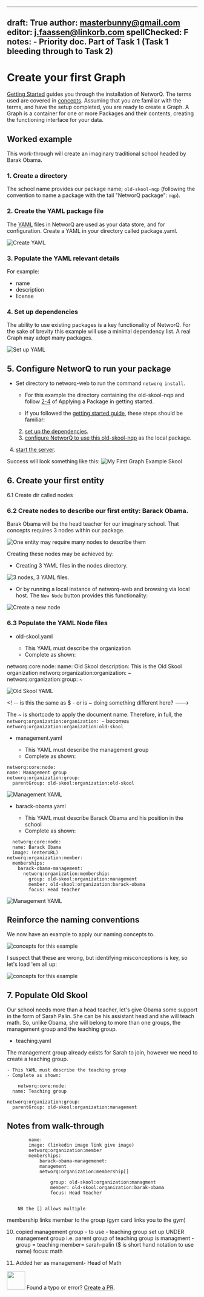 
---
draft: True
author: masterbunny@gmail.com
editor: j.faassen@linkorb.com
spellChecked: F
notes:  - Priority doc. Part of Task 1 (Task 1 bleeding through to Task 2)
---

# Create your first Graph

[Getting Started](getting-started.md) guides you through the installation of NetworQ. The terms used are covered in [concepts](concepts.md). Assuming that you are familiar with the terms, and have the setup completed, you are ready to create a Graph. A Graph is a container for one or more Packages and their contents, creating the functioning interface for your data.


## Worked example

This work-through will create an imaginary traditional school headed by Barak Obama.

### 1. Create a directory 

The school name provides our package name; `old-skool-nqp` 
(following the convention to name a package with the tail "NetworQ package": `nqp`).

### 2. Create the YAML package file

The [YAML](https://en.wikipedia.org/wiki/YAML) files in NetworQ are used as your data store, and for configuration. Create a YAML in your directory called package.yaml.

![Create YAML](/images/createYaml.PNG) 

### 3. Populate the YAML relevant details 

For example: 
* name
* description
* license

### 4. Set up dependencies

The ability to use existing packages is a key functionality of NetworQ. For the sake of brevity this example will use a minimal dependency list. A real Graph may adopt many packages.
					
![Set up YAML](/images/createYAML2.PNG)


## 5. Configure NetworQ to run your package

<!-- stay DRY where possible, maybe after getting started is approved and proofed copy through? --->

* Set directory to networq-web to run the command `networq install`.

	- For this example the directory containing the old-skool-nqp and follow [2-4](getting-started.md#Apply-a-Package) of Applying a Package in getting started.

	- If you followed the [getting started guide](getting-started.md), these steps should be familiar:
	2) [set up the dependencies](getting-started.md#2.-Install-NetworQ).
	3) [configure NetworQ to use this old-skool-nqp](getting-started.md#3.-Configure-NewtorQ) as the local package. 


<!-- I had trouble getting old-skool going until I set examples = true, did not test fully to see if this was the fix.

My assumption was that as we are setting up our own graph there is no example data therefore the switch `NETWORQ_EXAMPLES=false`, may be left untouched. --->


4) [start the server](getting-started.md#4.-Start-the-server).

Success will look something like this:
![My First Graph Example Skool](/images/FG_BaseSystem1.PNG)

<!-- should we have a set up git ignore flow also?? -->

## 6. Create your first entity


<!--- suggest that when `networq install` grabs packages and if nodes folder=Null, creates nodes folder - then dump 6.1 below --->

6.1 Create dir called nodes

### 6.2 Create nodes to describe our first entity: Barack Obama. 

Barak Obama will be the head teacher for our imaginary school. That concepts requires 3 nodes within our package.

![One entity may require many nodes to describe them](/images/FG_1Entity3Nodes.PNG)			

Creating these nodes may be achieved by:

* Creating 3 YAML files in the nodes directory. 

![3 nodes, 3 YAML files](/images/FG_3Nodes3YAML.PNG).

* Or by running a local instance of networq-web and browsing via local host. The `New Node` button provides this functionality:

![Create a new node](/images/FG_CreatingNodeInterface.PNG)

### 6.3 Populate the YAML Node files

* old-skool.yaml

	- This YAML must describe the organization
	- Complete as shown:
<!-- Prettier as image- but not accessible friendly --->


networq:core:node:
  name: Old Skool
  description: This is the Old Skool organization
networq:organization:organization: ~
networq:organization:group: ~

![Old Skool YAML](/images/FG_old-schoolYAML.PNG)

<! -- is this the same as $ - or is ~ doing something different here? --->

The ~ is shortcode to apply the document name. Therefore, in full, the `networq:organization:organization: ~` becomes `networq:organization:organization:old-skool`


* management.yaml

	- This YAML must describe the management group
	- Complete as shown:
<!-- Prettier as image- but not accessible friendly --->

```
networq:core:node:
name: Management group
networq:organization:group:
  parentGroup: old-skool:organization:old-skool

```

![Management YAML](/images/FG_managementYAML.PNG)

* barack-obama.yaml

	- This YAML must describe Barack Obama and his position in the school
	- Complete as shown:
<!-- Prettier as image- but not accessible friendly --->
```
  networq:core:node:
  name: Barack Obama
  image: (enterURL)
networq:organization:member:
  memberships:
    barack-obama-management:
      networq:organization:membership:
        group: old-skool:organization:management
        member: old-skool:organization:barack-obama
        focus: Head teacher
 ```

![Management YAML](/images/FG_barack-obamaYAML.PNG)


<!-- This example must be wrapped up by reiterating the naming conventions for this example- using same format as the concepts.md --->


## Reinforce the naming conventions

We now have an example to apply our naming concepts to.

<!-- My thinking is we have 3 nodes, therefore we have 3 FQNNs as examples now, right? --->

![concepts for this example](/images/FG_FQNN.PNG)


I suspect that these are wrong, but identifying misconceptions is key, so let's load 'em all up:

![concepts for this example](/images/FG_FQNN-Examples.PNG)


## 7. Populate Old Skool 

Our school needs more than a head teacher, let's give Obama some support in the form of Sarah Palin. She can be his assistant head and she will teach math. So, unlike Obama, she will belong to more than one groups, the management group and the teaching group.

* teaching.yaml

The management group already exists for Sarah to join, however we need to create a teaching group.

	- This YAML must describe the teaching group
	- Complete as shown:

```
	networq:core:node:
  name: Teaching group

networq:organization:group:
  parentGroup: old-skool:organization:management
 ```

<!-- I am not sure why the parent group is management, if teachers are treated as one level below management in the school heirachy --->


## Notes from walk-through

			
			name: 
			image: (linkedin image link give image)
			networq:organization:member
			memberships:
				barack-obama-managemenet:
				management
				networq:organization:membership[] 

<!-- where did [] get used??? I have checked YAMLs and none of them used multiples!! --->

					group: old-skool:organization:managment
					member: old-skool:organization:barak-obama
					focus: Head Teacher


		NB the [] allows multiple

membership links member to the group (gym card links you to the gym)

10. copied management group - to use - teaching group set up UNDER management group i.e. parent group of teaching group is managment - 
group = teaching
member= sarah-palin ($ is short hand notation to use name)
focus: math

11. Added her as management- Head of Math



<img src="https://github.com/favicon.ico" width="48"> Found a typo or error? [Create a PR](https://github.com/networq/www.networq.io).








